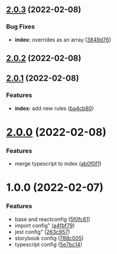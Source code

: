 ## [2.0.3](https://github.com/niedzielnyaniol/eslint-config-niedzielnyaniol/compare/v2.0.2...v2.0.3) (2022-02-08)


### Bug Fixes

* **index:** overrides as an array ([3849d76](https://github.com/niedzielnyaniol/eslint-config-niedzielnyaniol/commit/3849d76f9cd37b8869c2087dd73c8b4383fe1939))



## [2.0.2](https://github.com/niedzielnyaniol/eslint-config-niedzielnyaniol/compare/v2.0.1...v2.0.2) (2022-02-08)



## [2.0.1](https://github.com/niedzielnyaniol/eslint-config-niedzielnyaniol/compare/v2.0.0...v2.0.1) (2022-02-08)


### Features

* **index:** add new rules ([ba4cb80](https://github.com/niedzielnyaniol/eslint-config-niedzielnyaniol/commit/ba4cb807bec42c7cedbe60b487e99ccc19311811))



# [2.0.0](https://github.com/niedzielnyaniol/eslint-config-niedzielnyaniol/compare/v1.0.0...v2.0.0) (2022-02-08)


### Features

* merge typescript to index ([ab0f0f1](https://github.com/niedzielnyaniol/eslint-config-niedzielnyaniol/commit/ab0f0f1a46dc90b3a0c1ef3d03643f2bbb4cdd71))



# 1.0.0 (2022-02-07)


### Features

* base and reactconfig ([5f0fc61](https://github.com/niedzielnyaniol/eslint-config-niedzielnyaniol/commit/5f0fc61d65f9a19a50547b1e2e7851e9a1eae136))
* import config" ([a4fbf79](https://github.com/niedzielnyaniol/eslint-config-niedzielnyaniol/commit/a4fbf79d375fde56bafb1a6f771c60ce25d5c7bf))
* jest config" ([263c957](https://github.com/niedzielnyaniol/eslint-config-niedzielnyaniol/commit/263c95768ec448b3a2971d869d0639974ce3db94))
* storybook config ([788c005](https://github.com/niedzielnyaniol/eslint-config-niedzielnyaniol/commit/788c0058eed9ea55b3151134f9be6f17c8e2ab92))
* typescript config ([5e7bc14](https://github.com/niedzielnyaniol/eslint-config-niedzielnyaniol/commit/5e7bc1411b4c3f84ee8e0b984722f5827dc256fd))




